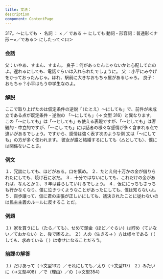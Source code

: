 ```yaml
---
title: 文法：
description
component: ContentPage
---
```



317。～にしても ・
名詞 ： × ／ である ＋ にしても
動詞・形容詞：普通形＜ナ形ー×／である＞ にしたって＜口＞
### 会話
父：いやあ、すまん、すまん。
良子：何があったんじゃないかと心配してたのよ。遅れるにしても、電話ぐらいは入れられたでしょうに。 父 ：小平にみやげをかっておったんじゃ。ほれ、駅前に大きなおもちゃ屋があるじゃろ。 良子：おもちゃ？小平はもう中学生なのよ。
### 解説
ここで取り上げたのは仮定条件の逆説「（たとえ）～にしても」で、前件が未成立である点が既定条件・逆説の 「～にしても」（→ 文型 316）と異なります。
この「～にしても」は「～としても」も使える表現ですが、「～としても」は客観的・中立的ですが、「～にし ても」には話者の様々な感情が多く含まれる点で違いがあるでしょう。ですから、感情は強く表す次のような例 文は「～にしても」の方が多く使われます。
彼女が誰と結婚するにしても（△としても）、僕には関係ないことさ。
### 例文
１．冗談にしても、ほどがある。口を慎め。
２．たとえ何十万かの金が借りられたにしても、焼け石に水だ。
３．十分ではないにしても、これだけの金があれば、なんとか２、３年は暮らしていけるでしょう。
４．仮ににっちもさっちも行かなくなり、僕に泣きつくようなことがあったにしても、僕は知らないよ。
５．百歩譲って、仮に君の主張が正しいにしても、議決されたことに従わないのは民主主義のルールに反するこ とだ。
### 例題
１）家を買うにし（たら／ても）、せめて頭金（ほど／ぐらい）は貯め（ていない／ておかない）と、後で困るよ。
２）人の（生きる→ ）方は様々である（ ）しても、求めている（ ）は幸せになることだろう。
### 前課の解答
１）だけあって（→文型132）／それにしても／太り（→文型117）
２）みたいに（→文型408）／で（理由）／の（→文型354）
